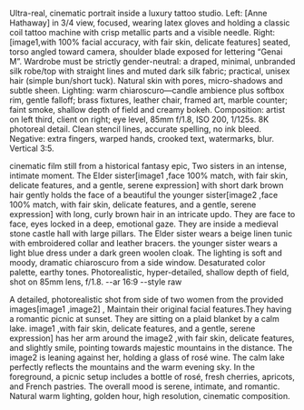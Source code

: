 Ultra-real, cinematic portrait inside a luxury tattoo studio. Left: [Anne Hathaway] in 3/4 view, focused, wearing latex gloves and holding a classic coil tattoo machine with crisp metallic parts and a visible needle. Right: [image1,with 100% facial accuracy, with fair skin, delicate features] seated, torso angled toward camera, shoulder blade exposed for lettering “Genai M”.
Wardrobe must be strictly gender-neutral: a draped, minimal, unbranded silk robe/top with straight lines and muted dark silk fabric;
practical, unisex hair (simple bun/short tuck). Natural skin with pores, micro-shadows and subtle sheen. Lighting: warm chiaroscuro—candle ambience plus softbox rim, gentle falloff; brass fixtures, leather chair, framed art, marble counter; faint smoke, shallow depth of field and creamy bokeh.
Composition: artist on left third, client on right; eye level, 85mm f/1.8, ISO 200, 1/125s. 8K photoreal detail. Clean stencil lines, accurate spelling, no ink bleed. Negative: extra fingers, warped hands, crooked text, watermarks, blur. Vertical 3:5.


cinematic film still from a historical fantasy epic, Two sisters in an intense, intimate moment. The Elder sister[image1 ,face 100% match, with fair skin, delicate features, and a gentle, serene expression] with short dark brown hair gently holds the face of a beautiful the younger sister[image2 ,face 100% match, with fair skin, delicate features, and a gentle, serene expression] with long, curly brown hair in an intricate updo. They are face to face, eyes locked in a deep, emotional gaze. They are inside a medieval stone castle hall with large pillars. The Elder sister wears a beige linen tunic with embroidered collar and leather bracers. the younger sister wears a light blue dress under a dark green woolen cloak. The lighting is soft and moody, dramatic chiaroscuro from a side window. Desaturated color palette, earthy tones. Photorealistic, hyper-detailed, shallow depth of field, shot on 85mm lens, f/1.8. --ar 16:9 --style raw


A detailed, photorealistic shot from side of two women from the provided images[image1 ,image2] , Maintain their original facial features.They having a romantic picnic at sunset. They are sitting on a plaid blanket by a calm lake.
image1 ,with fair skin, delicate features, and a gentle, serene expression] has her arm around the image2 ,with fair skin, delicate features, and slightly smile, pointing towards majestic mountains in the distance. The image2 is leaning against her, holding a glass of rosé wine.
The calm lake perfectly reflects the mountains and the warm evening sky. In the foreground, a picnic setup includes a bottle of rosé, fresh cherries, apricots, and French pastries. The overall mood is serene, intimate, and romantic. Natural warm lighting, golden hour, high resolution, cinematic composition.
